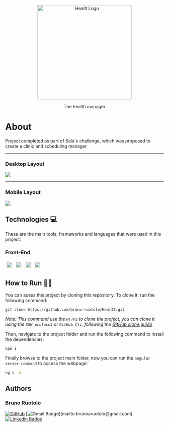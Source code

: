 <br />
<div align="center">
    <img src="./assets/healit.png" alt="HealIt Logo" width="300">
    <p> The health manager
</div>

# About
Project completed as part of Salú's challenge, which was proposed to create a clinic and scheduling manager

<hr></hr>
<h3>Desktop Layout</h3> 
  <img src="/assets/healit.gif" />

<hr></hr>
<h3>Mobile Layout</h3> 
  <img src="/assets/healitmobile.gif" />

## Technologies 💻
These are the main tools, frameworks and languages that were used in this project:<br>

### Front-End
<div>
  <img style='margin: 5px;' src="https://img.shields.io/badge/html5-%23E34F26.svg?style=for-the-badge&logo=html5&logoColor=white"/>
  <img style='margin: 5px;' src="https://img.shields.io/badge/css3-%231572B6.svg?style=for-the-badge&logo=css3&logoColor=white"/>
 <img style='margin: 5px;' src="https://img.shields.io/badge/typescript-%233178C6.svg?&style=for-the-badge&logo=typescript&logoColor=white" />
  <img style='margin: 5px;' src="https://img.shields.io/badge/angular-%23DD0031.svg?style=for-the-badge&logo=angular&logoColor=white"/>

</div>

## How to Run 🏃‍♀️

You can acess this project by cloning this repository. To clone it, run the following command:

```git
git clone https://github.com/bruno-ruotolo/HealIt.git
```

_Note: This command use the `HTTPS` to clone the project, you can clone it using the `SSH protocol` or `GitHub Cli`, following the [GitHub clone guide](https://docs.github.com/pt/repositories/creating-and-managing-repositories/cloning-a-repository)_

Then, navigate to the project folder and run the following command to install the dependencies:

```git
npm i
```

Finally browse to the project main folder, now you can run the `angular server command` to access the webpage:

```cmd
ng s -o
```

## Authors
### Bruno Ruotolo

[![GitHub](https://img.shields.io/badge/-BrunoRuotolo-black?style=for-the-badge&logo=github&logoColor=white&link=https://github.com/bruno-ruotolo/)]([https://www.linkedin.com/in/bruno-amaral-ruotolo-295876186/](https://github.com/bruno-ruotolo/))
[![Gmail Badge](https://img.shields.io/badge/-brunoaruotolo@gmail.com-c14438?style=flat-square&logo=Gmail&logoColor=white&link=mailto:)](mailto:brunoaruotolo@gmail.com)
[![Linkedin Badge](https://img.shields.io/badge/-brunoamaralruotolo-blue?style=flat-square&logo=Linkedin&logoColor=white&link=https://www.linkedin.com/in/bruno-amaral-ruotolo-295876186/)](https://www.linkedin.com/in/bruno-amaral-ruotolo-295876186/)
